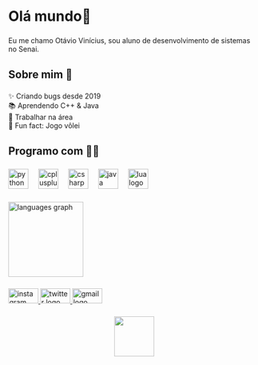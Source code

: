 <h1 align="left">Olá mundo👋</h1>

###

<p align="left">Eu me chamo Otávio Vinícius, sou aluno de desenvolvimento de sistemas no Senai.</p>

###

<h2 align="left">Sobre mim 🙋</h2>

###

<p align="left">✨ Criando bugs desde 2019<br>📚 Aprendendo C++ & Java<br>🎯 Trabalhar na área<br>🎲 Fun fact: Jogo vôlei</p>

###

<h2 align="left">Programo com 🧑‍💻</h2>

###

<div align="left">
  <img src="https://cdn.jsdelivr.net/gh/devicons/devicon/icons/python/python-original.svg" height="40" alt="python logo"  />
  <img width="12" />
  <img src="https://cdn.jsdelivr.net/gh/devicons/devicon/icons/cplusplus/cplusplus-original.svg" height="40" alt="cplusplus logo"  />
  <img width="12" />
  <img src="https://cdn.jsdelivr.net/gh/devicons/devicon/icons/csharp/csharp-original.svg" height="40" alt="csharp logo"  />
  <img width="12" />
  <img src="https://cdn.jsdelivr.net/gh/devicons/devicon/icons/java/java-original.svg" height="40" alt="java logo"  />
  <img width="12" />
  <img src="https://cdn.jsdelivr.net/gh/devicons/devicon/icons/lua/lua-original.svg" height="40" alt="lua logo"  />
</div>

###

<div align="left">
  <img src="https://github-readme-stats.vercel.app/api/top-langs?username=TavinV&locale=en&hide_title=false&layout=compact&card_width=320&langs_count=5&theme=dracula&hide_border=false&order=2" height="150" alt="languages graph"  />
</div>

###

<div align="left">
  <a href="https://www.instagram.com/tavinvinicius/" target="_blank">
    <img src="https://raw.githubusercontent.com/maurodesouza/profile-readme-generator/master/src/assets/icons/social/instagram/default.svg" width="60" height="30" alt="instagram logo"  />
  </a>
  <a href="https://twitter.com/tavinvinicius" target="_blank">
    <img src="https://raw.githubusercontent.com/maurodesouza/profile-readme-generator/master/src/assets/icons/social/twitter/default.svg" width="60" height="30" alt="twitter logo"  />
  </a>
  <a href="otavioviniciusads@gmail.com" target="_blank">
    <img src="https://raw.githubusercontent.com/maurodesouza/profile-readme-generator/master/src/assets/icons/social/gmail/default.svg" width="60" height="30" alt="gmail logo"  />
  </a>
</div>

###

<div align="center">
  <img height="80" src="https://upload.wikimedia.org/wikipedia/commons/8/8c/SENAI_S%C3%A3o_Paulo_logo.png"  />
</div>

###
